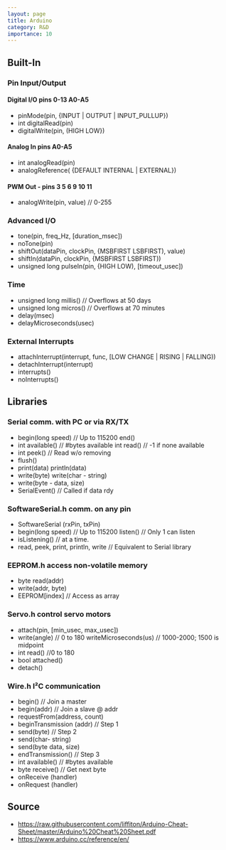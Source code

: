 ```yaml
---
layout: page
title: Arduino
category: R&D
importance: 10
---
```


## Built-In

### Pin Input/Output
#### Digital I/O pins 0-13 Α0-A5
- pinMode(pin,
{INPUT | OUTPUT | INPUT_PULLUP})
- int digitalRead(pin)
- digitalWrite(pin, (HIGH LOW})

#### Analog In pins A0-A5
- int analogRead(pin)
- analogReference( {DEFAULT INTERNAL | EXTERNAL})

#### PWM Out - pins 3 5 6 9 10 11
- analogWrite(pin, value) // 0-255

### Advanced I/O
- tone(pin, freq_Hz, [duration_msec])
- noTone(pin)
- shiftOut(dataPin, clockPin, {MSBFIRST LSBFIRST), value)
- shiftIn(dataPin, clockPin, {MSBFIRST LSBFIRST))
- unsigned long pulseIn(pin, {HIGH LOW), [timeout_usec])

### Time
- unsigned long millis() // Overflows at 50 days
- unsigned long micros() // Overflows at 70 minutes
- delay(msec)
- delayMicroseconds(usec)

### External Interrupts
- attachInterrupt(interrupt, func, [LOW CHANGE | RISING | FALLING))
- detachInterrupt(interrupt)
- interrupts()
- noInterrupts()

## Libraries

### Serial comm. with PC or via RX/TX
- begin(long speed) // Up to 115200 end()
- int available() // #bytes available int read() // -1 if none available
- int peek() // Read w/o removing
- flush()
- print(data) println(data)
- write(byte) write(char - string)
- write(byte - data, size)
- SerialEvent() // Called if data rdy

### SoftwareSerial.h comm. on any pin
- SoftwareSerial (rxPin, txPin)
- begin(long speed) // Up to 115200 listen() // Only 1 can listen
- isListening() // at a time.
- read, peek, print, println, write
// Equivalent to Serial library

### EEPROM.h access non-volatile memory
- byte read(addr)
- write(addr, byte)
- EEPROM[index] // Access as array

### Servo.h control servo motors
- attach(pin, [min_usec, max_usec])
- write(angle) // 0 to 180 writeMicroseconds(us)
// 1000-2000; 1500 is midpoint
- int read() //0 to 180
- bool attached()
- detach()

### Wire.h I²C communication
- begin() // Join a master
- begin(addr) // Join a slave @ addr
- requestFrom(address, count)
- beginTransmission (addr) // Step 1
- send(byte) // Step 2
- send(char- string)
- send(byte data, size)
- endTransmission() // Step 3
- int available() // #bytes available
- byte receive() // Get next byte
- onReceive (handler)
- onRequest (handler)

## Source
- <https://raw.githubusercontent.com/liffiton/Arduino-Cheat-Sheet/master/Arduino%20Cheat%20Sheet.pdf>
- <https://www.arduino.cc/reference/en/>
